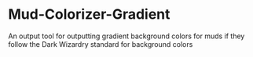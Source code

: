 # Mud-Colorizer-Gradient
An output tool for outputting gradient background colors for muds if they follow the Dark Wizardry standard for background colors
